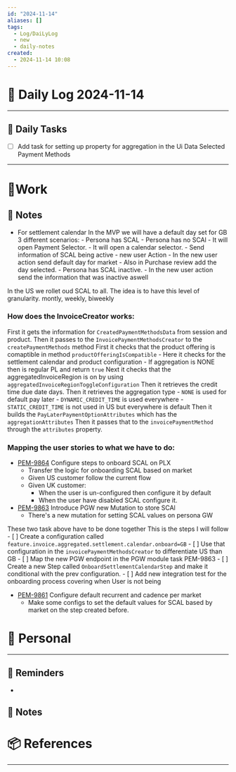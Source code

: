 ```yaml
---
id: "2024-11-14"
aliases: []
tags:
  - Log/DaiLyLog
  - new
  - daily-notes
created:
  - 2024-11-14 10:08
---
```


# 📅 Daily Log 2024-11-14

---

## 🔷 Daily Tasks

- [ ] Add task for setting up property for aggregation in the Ui Data Selected Payment Methods

---

# 💼Work

## 🚀 Notes

- For settlement calendar In the MVP we will have a default day set for GB
    3 different scenarios:
        - Persona has SCAL
        - Persona has no SCAl
            - It will open Payment Selector.
            - It will open a calendar selector.
                - Send information of SCAL being active
                    - new user Action
                    - In the new user action send default day for market
                - Also in Purchase review add the day selected.
        - Persona has SCAL inactive.
            - In the new user action send the information that was inactive aswell

In the US we rollet oud SCAL to all. The idea is to have this level of granularity.
montly, weekly, biweekly

### How does the InvoiceCreator works:

First it gets the information for `CreatedPaymentMethodsData` from session and product.
Then it passes to the `InvoicePaymentMethodsCreator` to the `createPaymentMethods` method
First it checks that the product offering is comaptible in method `productOfferingIsCompatible`
    - Here it checks for the settlement calendar and product configuration
        - If aggregation is NONE then is regular PL and return `true`
Next it checks that the aggregatedInvoiceRegion is on by using `aggregatedInvoiceRegionToggleConfiguration`
Then it retrieves the credit time due date days.
Then it retrieves the aggregation type
    - `NONE` is used for default pay later
    - `DYNAMIC_CREDIT_TIME` is used everywhere
    - `STATIC_CREDIT_TIME` is not used in US but everywhere is default
Then it builds the `PayLaterPaymentOptionAttributes` which has the `aggregationAttributes`
Then it passes that to the `invoicePaymentMethod` through the `attributes` property.

### Mapping the user stories to what we have to do:
- [PEM-9864](https://klarna.atlassian.net/browse/PEM-9864) Configure steps to onboard SCAL on PLX
    - Transfer the logic for onboarding SCAL based on market
    - Given US customer follow the current flow
    - Given UK customer:
        - When the user is un-configured then configure it by default
        - When the user have disabled SCAL configure it.
- [PEM-9863](https://klarna.atlassian.net/browse/PEM-9863) Introduce PGW new Mutation to store SCAl
    - There's a new mutation for setting SCAL values on persona GW

These two task above have to be done together
    This is the steps I will follow
    - [ ] Create a configuration called `feature.invoice.aggregated.settlement.calendar.onboard=GB`
    - [ ] Use that configuration in the `invoicePaymentMethodsCreator` to differentiate US than GB
    - [ ] Map the new PGW endpoint in the PGW module task PEM-9863
    - [ ] Create a new Step called `OnboardSettlementCalendarStep` and make it conditional with the prev configuration.
    - [ ] Add new integration test for the onboarding process covering when User is not being


- [PEM-9861](https://klarna.atlassian.net/browse/PEM-9862) Configure default recurrent and cadence per market
    - Make some configs to set the default values for SCAL based by market on the step created before.


# 👑 Personal

---

## 📕 Reminders

-

## 💬 Notes

# 📦 References

---
